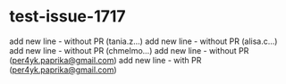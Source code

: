 # test-issue-1717
add new line - without PR (tania.z...)
add new line - without PR (alisa.c...)
add new line - without PR (chmelmo...)
add new line - without PR (per4yk.paprika@gmail.com)
add new line - with PR (per4yk.paprika@gmail.com)
